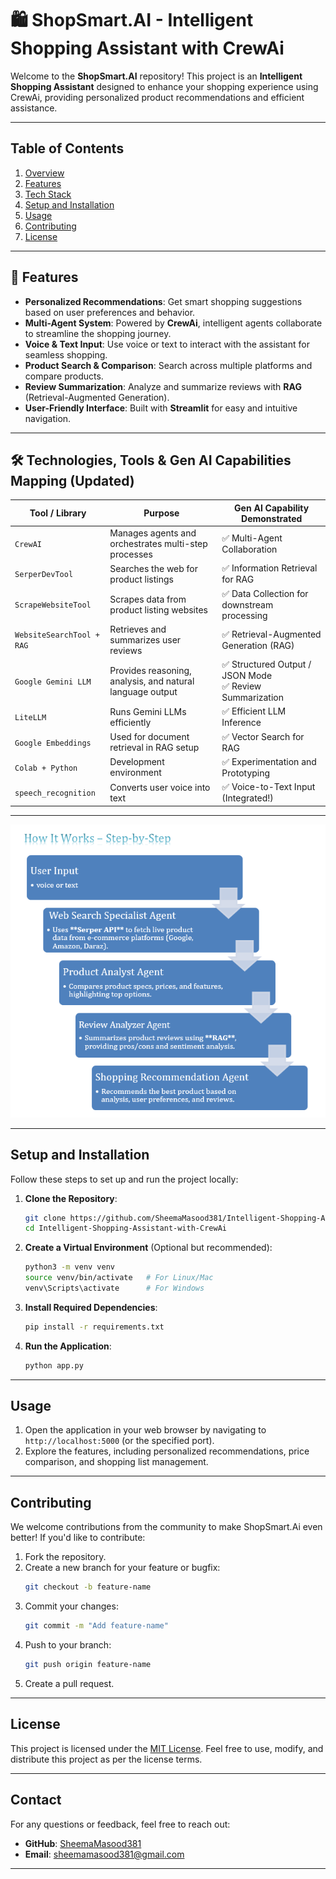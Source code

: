 # 🛍️ ShopSmart.AI - Intelligent Shopping Assistant with CrewAi
Welcome to the **ShopSmart.AI** repository! This project is an **Intelligent Shopping Assistant** designed to enhance your shopping experience using CrewAi, providing personalized product recommendations and efficient assistance.

------------

## Table of Contents

1. [Overview](#overview)
2. [Features](#features)
3. [Tech Stack](#tech-stack)
4. [Setup and Installation](#setup-and-installation)
5. [Usage](#usage)
6. [Contributing](#contributing)
7. [License](#license)

---

## 🚀 Features

- **Personalized Recommendations**: Get smart shopping suggestions based on user preferences and behavior.
- **Multi-Agent System**: Powered by **CrewAi**, intelligent agents collaborate to streamline the shopping journey.
- **Voice & Text Input**: Use voice or text to interact with the assistant for seamless shopping.
- **Product Search & Comparison**: Search across multiple platforms and compare products.
- **Review Summarization**: Analyze and summarize reviews with **RAG** (Retrieval-Augmented Generation).
- **User-Friendly Interface**: Built with **Streamlit** for easy and intuitive navigation.

---

## 🛠️ Technologies, Tools & Gen AI Capabilities Mapping (Updated)

| Tool / Library                 | Purpose                                                                 | Gen AI Capability Demonstrated                         |
|-------------------------------|-------------------------------------------------------------------------|--------------------------------------------------------|
| `CrewAI`                      | Manages agents and orchestrates multi-step processes                    | ✅ Multi-Agent Collaboration                           |
| `SerperDevTool`               | Searches the web for product listings                                   | ✅ Information Retrieval for RAG                       |
| `ScrapeWebsiteTool`           | Scrapes data from product listing websites                              | ✅ Data Collection for downstream processing           |
| `WebsiteSearchTool + RAG`     | Retrieves and summarizes user reviews                                   | ✅ Retrieval-Augmented Generation (RAG)                |
| `Google Gemini LLM`           | Provides reasoning, analysis, and natural language output               | ✅ Structured Output / JSON Mode<br>✅ Review Summarization |
| `LiteLLM`                     | Runs Gemini LLMs efficiently                                            | ✅ Efficient LLM Inference                             |
| `Google Embeddings`           | Used for document retrieval in RAG setup                                | ✅ Vector Search for RAG                               |
| `Colab + Python`              | Development environment                                                 | ✅ Experimentation and Prototyping                     |
| `speech_recognition`          | Converts user voice into text                                           | ✅ Voice-to-Text Input (Integrated!)                   |

---
![Flowchart](flow.png)

--------
## Setup and Installation

Follow these steps to set up and run the project locally:

1. **Clone the Repository**:
   ```bash
   git clone https://github.com/SheemaMasood381/Intelligent-Shopping-Assistant-with-CrewAi.git
   cd Intelligent-Shopping-Assistant-with-CrewAi
   ```

2. **Create a Virtual Environment** (Optional but recommended):
   ```bash
   python3 -m venv venv
   source venv/bin/activate   # For Linux/Mac
   venv\Scripts\activate      # For Windows
   ```

3. **Install Required Dependencies**:
   ```bash
   pip install -r requirements.txt
   ```

4. **Run the Application**:
   ```bash
   python app.py
   ```

---

## Usage

1. Open the application in your web browser by navigating to `http://localhost:5000` (or the specified port).
2. Explore the features, including personalized recommendations, price comparison, and shopping list management.

---

## Contributing

We welcome contributions from the community to make ShopSmart.Ai even better! If you'd like to contribute:

1. Fork the repository.
2. Create a new branch for your feature or bugfix:
   ```bash
   git checkout -b feature-name
   ```
3. Commit your changes:
   ```bash
   git commit -m "Add feature-name"
   ```
4. Push to your branch:
   ```bash
   git push origin feature-name
   ```
5. Create a pull request.

---

## License

This project is licensed under the [MIT License](LICENSE). Feel free to use, modify, and distribute this project as per the license terms.

---

## Contact

For any questions or feedback, feel free to reach out:

- **GitHub**: [SheemaMasood381](https://github.com/SheemaMasood381)
- **Email**: sheemamasood381@gmail.com

---
